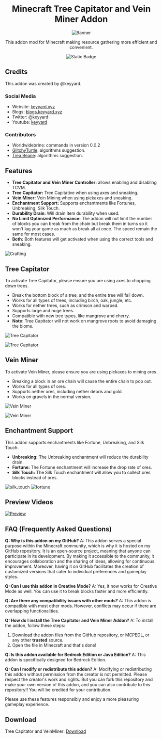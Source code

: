 <div align="center">
<h1> Minecraft Tree Capitator and Vein Miner Addon </h1>

![Banner](imgs/banner.png)

This addon mod for Minecraft making resource gathering more efficient and convenient.

![Static Badge](https://img.shields.io/badge/downloads-2.0M-blue)

</div>

## Credits

This addon was created by @keyyard.

### Social Media

- Website: [keyyard.xyz](https://keyyard.xyz)
- Blogs: [blogs.keyyard.xyz](https://blogs.keyyard.xyz)
- Twitter: [@keyyard](https://twitter.com/keyyard)
- Youtube: [keyyard](https://youtube.com/c/keyyard)

### Contributors

- Worldwidebrine: commands in version 0.0.2
- [GlitchyTurtle](https://github.com/GlitchyTurtle): algorithms suggestion.
- [Trea Beane](https://github.com/TreaBeane): algorithms suggestion.

## Features

- **Tree Capitator and Vein Miner Controller:** allows enabling and disabling TCVM.
- **Tree Capitator:** Tree Capitative when using axes and sneaking.
- **Vein Miner:** Vein Mining when using pickaxes and sneaking.
- **Enchantment Support:** Supports enchantments like Fortunes, Unbreaking, Silk Touch.
- **Durability Drain:** Will drain item durability when used.
- **No Limit Optimized Performance:** The addon will not limit the number of blocks you can break from the chain but break them in turns so it won't lag your game as much as break all at once. The speed remain the same for most cases.
- **Both:** Both features will get activated when using the correct tools and sneaking.

![Crafting](imgs/crafting.png)

## Tree Capitator

To activate Tree Capitator, please ensure you are using axes to chopping down trees.

- Break the bottom block of a tree, and the entire tree will fall down.
- Works for all types of trees, including birch, oak, jungle, etc.
- Works for nether trees, such as crimson and warped.
- Supports large and huge trees.
- Compatible with new tree types, like mangrove and cherry.
- **Note:** Tree Capitator will not work on mangrove roots to avoid damaging the biome.

![Tree Capitator](imgs/img5.png)

![Tree Capitator](imgs/img4.png)

## Vein Miner

To activate Vein Miner, please ensure you are using pickaxes to mining ores.

- Breaking a block in an ore chain will cause the entire chain to pop out.
- Works for all types of ores.
- Supports nether ores, including nether debris and gold.
- Works on gravels in the normal version.

![Vein Miner](imgs/img3.png)

![Vein Miner](imgs/img2.png)

## Enchantment Support

This addon supports enchantments like Fortune, Unbreaking, and Silk Touch.

- **Unbreaking:** The Unbreaking enchantment will reduce the durability drain.
- **Fortune:** The Fortune enchantment will increase the drop rate of ores.
- **Silk Touch:** The Silk Touch enchantment will allow you to collect ores blocks instead of ores.

![silk_touch](imgs/silk_touch.gif)
![fortune](imgs/fortune.gif)

## Preview Videos

[![Preview](https://api.mcpedl.com/storage/submissions/26958/112/tc-vm-copy_1-520x245.png)](https://youtu.be/tIkb5yy6Hyw)

## FAQ (Frequently Asked Questions)

**Q: Why is this addon on my GitHub?**
A: This addon serves a special purpose within the Minecraft community, which is why it is hosted on my GitHub repository. It is an open-source project, meaning that anyone can participate in its development. By making it accessible to the community, it encourages collaboration and the sharing of ideas, allowing for continuous improvement. Moreover, having it on GitHub facilitates the creation of customized versions that cater to individual preferences and gameplay styles.

**Q: Can I use this addon in Creative Mode?**
A: Yes, it now works for Creative Mode as well. You can use it to break blocks faster and more efficiently.

**Q: Are there any compatibility issues with other mods?**
A: This addon is compatible with most other mods. However, conflicts may occur if there are overlapping functionalities.

**Q: How do I install the Tree Capitator and Vein Miner Addon?**
A: To install the addon, follow these steps:

1. Download the addon files from the GitHub repository, or MCPEDL, or any other **trusted** source.
2. Open the file in Minecraft and that's done!

**Q: Is this addon available for Bedrock Edition or Java Edition?**
A: This addon is specifically designed for Bedrock Edition.

**Q: Can I modify or redistribute this addon?**
A: Modifying or redistributing this addon without permission from the creator is not permitted. Please respect the creator's work and rights.
But you can fork this repository and make your own version of this addon, and you can also contribute to this repository!! You will be credited for your contribution.

Please use these features responsibly and enjoy a more pleasuring gameplay experience.

## Download

Tree Capitator and VeinMiner: [Download](https://lootdest.org/s?145fc85e)
